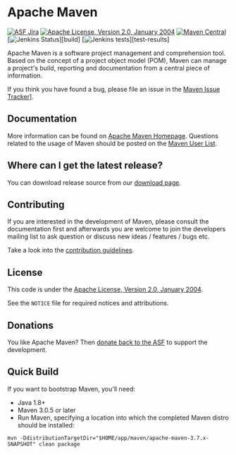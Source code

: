 <!---
 Licensed to the Apache Software Foundation (ASF) under one or more
 contributor license agreements.  See the NOTICE file distributed with
 this work for additional information regarding copyright ownership.
 The ASF licenses this file to You under the Apache License, Version 2.0
 (the "License"); you may not use this file except in compliance with
 the License.  You may obtain a copy of the License at

      http://www.apache.org/licenses/LICENSE-2.0

 Unless required by applicable law or agreed to in writing, software
 distributed under the License is distributed on an "AS IS" BASIS,
 WITHOUT WARRANTIES OR CONDITIONS OF ANY KIND, either express or implied.
 See the License for the specific language governing permissions and
 limitations under the License.
-->

# Apache Maven

[![ASF Jira](https://img.shields.io/endpoint?url=https%3A%2F%2Fmaven.apache.org%2Fbadges%2Fasf_jira-MNG.json)][jira]
[![Apache License, Version 2.0, January 2004](https://img.shields.io/github/license/apache/maven.svg?label=License)][license]
[![Maven Central](https://img.shields.io/maven-central/v/org.apache.maven/apache-maven.svg?label=Maven%20Central)](https://search.maven.org/artifact/org.apache.maven/apache-maven)
[![Jenkins Status](https://img.shields.io/jenkins/s/https/builds.apache.org/job/maven-box/job/maven/job/master.svg?)][build]
[![Jenkins tests](https://img.shields.io/jenkins/t/https/builds.apache.org/job/maven-box/job/maven/job/master.svg?)][test-results]

Apache Maven is a software project management and comprehension tool. Based on
the concept of a project object model (POM), Maven can manage a project's build,
reporting and documentation from a central piece of information.

If you think you have found a bug, please file an issue in the [Maven Issue
Tracker][jira]].

## Documentation

More information can be found on [Apache Maven Homepage][maven-home]. Questions
related to the usage of Maven should be posted on the [Maven User
List][users-list].

## Where can I get the latest release?

You can download release source from our [download page][maven-download].

## Contributing

If you are interested in the development of Maven, please consult the
documentation first and afterwards you are welcome to join the developers
mailing list to ask question or discuss new ideas / features / bugs etc.

Take a look into the [contribution guidelines](CONTRIBUTING.md).

## License

This code is under the [Apache License, Version 2.0, January 2004][license].

See the `NOTICE` file for required notices and attributions.

## Donations

You like Apache Maven? Then
[donate back to the ASF](https://www.apache.org/foundation/contributing.html) to
support the development.

## Quick Build

If you want to bootstrap Maven, you'll need:

- Java 1.8+
- Maven 3.0.5 or later
- Run Maven, specifying a location into which the completed Maven distro should
  be installed:

```
mvn -DdistributionTargetDir="$HOME/app/maven/apache-maven-3.7.x-SNAPSHOT" clean package
```

[home]: https://maven.apache.org/
[jira]: https://issues.apache.org/jira/projects/MNG/
[license]: https://www.apache.org/licenses/LICENSE-2.0
[build]: https://builds.apache.org/job/maven-box/job/maven/job/master/
[test-results]:
  https://builds.apache.org/job/maven-box/job/maven/job/master/lastCompletedBuild/testReport/
[build-status]:
  https://img.shields.io/jenkins/s/https/builds.apache.org/job/maven-box/job/maven/job/master.svg?
[build-tests]:
  https://img.shields.io/jenkins/t/https/builds.apache.org/job/maven-box/job/maven/job/master.svg?
[maven-home]: https://maven.apache.org/
[maven-download]: https://maven.apache.org/download.cgi
[users-list]: https://maven.apache.org/mailing-lists.html
[dev-ml-list]: https://www.mail-archive.com/dev@maven.apache.org/
[code-style]: http://maven.apache.org/developers/conventions/code.html
[core-it]: https://maven.apache.org/core-its/core-it-suite/
[building-maven]:
  https://maven.apache.org/guides/development/guide-building-maven.html
[cla]: https://www.apache.org/licenses/#clas
